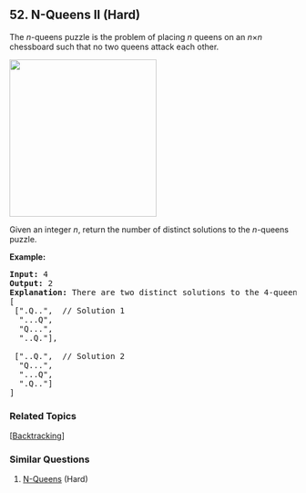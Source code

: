 <!--|This file generated by command(leetcode description); DO NOT EDIT.    |-->
<!--+----------------------------------------------------------------------+-->
<!--|@author    Openset <openset.wang@gmail.com>                           |-->
<!--|@link      https://github.com/openset                                 |-->
<!--|@home      https://github.com/openset/leetcode                        |-->
<!--+----------------------------------------------------------------------+-->

## 52. N-Queens II (Hard)

<p>The <em>n</em>-queens puzzle is the problem of placing <em>n</em> queens on an <em>n</em>&times;<em>n</em> chessboard such that no two queens attack each other.</p>

<p><img src="https://assets.leetcode.com/uploads/2018/10/12/8-queens.png" style="width: 258px; height: 276px;" /></p>

<p>Given an integer&nbsp;<em>n</em>, return the number of&nbsp;distinct solutions to the&nbsp;<em>n</em>-queens puzzle.</p>

<p><strong>Example:</strong></p>

<pre>
<strong>Input:</strong> 4
<strong>Output:</strong> 2
<strong>Explanation:</strong> There are two distinct solutions to the 4-queens puzzle as shown below.
[
&nbsp;[&quot;.Q..&quot;, &nbsp;// Solution 1
&nbsp; &quot;...Q&quot;,
&nbsp; &quot;Q...&quot;,
&nbsp; &quot;..Q.&quot;],

&nbsp;[&quot;..Q.&quot;, &nbsp;// Solution 2
&nbsp; &quot;Q...&quot;,
&nbsp; &quot;...Q&quot;,
&nbsp; &quot;.Q..&quot;]
]
</pre>


### Related Topics
  [[Backtracking](https://github.com/openset/leetcode/tree/master/tag/backtracking/README.md)]

### Similar Questions
  1. [N-Queens](https://github.com/openset/leetcode/tree/master/problems/n-queens) (Hard)
